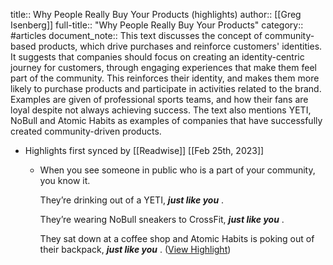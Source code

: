 title:: Why People Really Buy Your Products (highlights)
author:: [[Greg Isenberg]]
full-title:: "Why People Really Buy Your Products"
category:: #articles
document_note:: This text discusses the concept of community-based products, which drive purchases and reinforce customers' identities. It suggests that companies should focus on creating an identity-centric journey for customers, through engaging experiences that make them feel part of the community. This reinforces their identity, and makes them more likely to purchase products and participate in activities related to the brand. Examples are given of professional sports teams, and how their fans are loyal despite not always achieving success. The text also mentions YETI, NoBull and Atomic Habits as examples of companies that have successfully created community-driven products.

- Highlights first synced by [[Readwise]] [[Feb 25th, 2023]]
	- When you see someone in public who is a part of your community, you know it.
	  
	  They’re drinking out of a YETI, ***just like you*** .
	  
	  They’re wearing NoBull sneakers to CrossFit, ***just like you*** .
	  
	  They sat down at a coffee shop and Atomic Habits is poking out of their backpack, ***just like you*** . ([View Highlight](https://read.readwise.io/read/01gt3bejsg05nf8g0b829t1mj8))